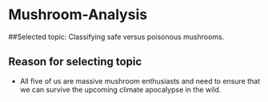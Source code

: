 # Mushroom-Analysis

##Selected topic:
Classifying safe versus poisonous mushrooms.

## Reason for selecting topic
- All five of us are massive mushroom enthusiasts and need to ensure that we can survive the upcoming climate apocalypse in the wild.